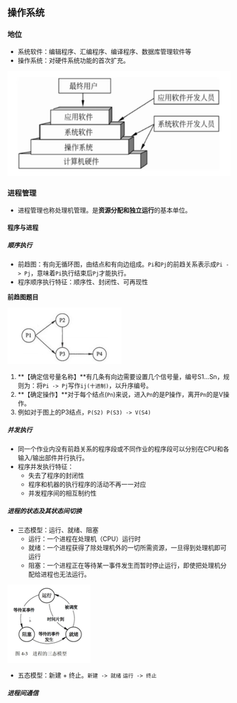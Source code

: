 ## 操作系统

### 地位

- 系统软件：编辑程序、汇编程序、编译程序、数据库管理软件等
- 操作系统：对硬件系统功能的首次扩充。

![image-20250312202453830](./assets/image-20250312202453830.png)

### 进程管理

- 进程管理也称处理机管理。是**资源分配和独立运行**的基本单位。

#### 程序与进程

##### 顺序执行

- 前趋图：有向无循环图，由结点和有向边组成。`Pi`和`Pj`的前趋关系表示成`Pi -> Pj`，意味着`Pi`执行结束后`Pj`才能执行。
- 程序顺序执行特征：顺序性、封闭性、可再现性

**前趋图题目**

<img src="./assets/image-20250312203814493.png" alt="image-20250312203814493" style="zoom:50%;" />

1. **【确定信号量名称】**有几条有向边需要设置几个信号量，编号S1...Sn，规则为：将`Pi -> Pj`写作`ij(十进制)`，以升序编号。
2. **【确定操作】**对于每个结点(`Pn`)来说，进入`Pn`的是P操作，离开`Pn`的是V操作。
3. 例如对于图上的P3结点，`P(S2) P(S3) -> V(S4)`

##### 并发执行

- 同一个作业内没有前趋关系的程序段或不同作业的程序段可以分别在CPU和各输入/输出部件并行执行。
- 程序并发执行特征：
  - 失去了程序的封闭性
  - 程序和机器的执行程序的活动不再一一对应
  - 并发程序间的相互制约性

##### 进程的状态及其状态间切换

- 三态模型：运行、就绪、阻塞
  - 运行：一个进程在处理机（CPU）运行时
  - 就绪：一个进程获得了除处理机外的一切所需资源，一旦得到处理机即可运行
  - 阻塞：一个进程正在等待某一事件发生而暂时停止运行，即使把处理机分配给进程也无法运行。

<img src="./assets/image-20250312215758768.png" alt="image-20250312215758768" style="zoom:50%;" />

- 五态模型：新建 + 终止。`新建 -> 就绪` `运行 -> 终止`

##### 进程间通信